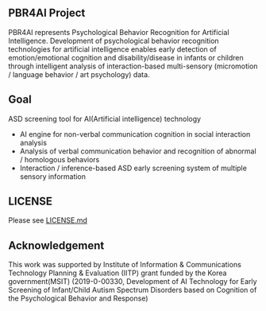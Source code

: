 

## **PBR4AI Project**

PBR4AI represents Psychological Behavior Recognition for Artificial Intelligence.
Development of psychological behavior recognition technologies for artificial intelligence enables early detection of emotion/emotional cognition and disability/disease in infants or children through intelligent analysis of interaction-based multi-sensory (micromotion / language behavior / art psychology) data.

## **Goal**

ASD screening tool for AI(Artificial intelligence) technology
-	AI engine for non-verbal communication cognition in social interaction analysis
-	Analysis of verbal communication behavior and recognition of abnormal / homologous behaviors
-	Interaction / inference-based ASD early screening system of multiple sensory information

## **LICENSE**
Please see [LICENSE.md](https://github.com/etri/pbr4ai/blob/main/README.md/)

## **Acknowledgement**
This work was supported by Institute of Information & Communications Technology Planning & Evaluation (IITP) grant funded by the Korea government(MSIT) (2019-0-00330, Development of AI Technology for Early Screening of Infant/Child Autism Spectrum Disorders based on Cognition of the Psychological Behavior and Response)
